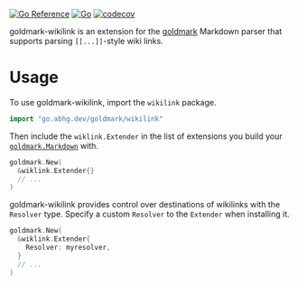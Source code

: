 [![Go Reference](https://pkg.go.dev/badge/go.abhg.dev/goldmark/wikilink.svg)](https://pkg.go.dev/go.abhg.dev/goldmark/wikilink)
[![Go](https://github.com/abhinav/goldmark-wikilink/actions/workflows/go.yml/badge.svg)](https://github.com/abhinav/goldmark-wikilink/actions/workflows/go.yml)
[![codecov](https://codecov.io/gh/abhinav/goldmark-wikilink/branch/main/graph/badge.svg?token=W98KYF8SPE)](https://codecov.io/gh/abhinav/goldmark-wikilink)

goldmark-wikilink is an extension for the [goldmark] Markdown parser that
supports parsing `[[...]]`-style wiki links.

  [goldmark]: http://github.com/yuin/goldmark

# Usage

To use goldmark-wikilink, import the `wikilink` package.

```go
import "go.abhg.dev/goldmark/wikilink"
```

Then include the `wiklink.Extender` in the list of extensions you build your
[`goldmark.Markdown`] with.

  [`goldmark.Markdown`]: https://pkg.go.dev/github.com/yuin/goldmark#Markdown

```go
goldmark.New(
  &wiklink.Extender{}
  // ...
)
```

goldmark-wikilink provides control over destinations of wikilinks with the
`Resolver` type. Specify a custom `Resolver` to the `Extender` when installing
it.

```go
goldmark.New(
  &wiklink.Extender{
    Resolver: myresolver,
  }
  // ...
)
```

